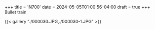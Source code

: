 +++
title = 'N700'
date = 2024-05-05T01:00:56-04:00
draft = true
+++
Bullet train

{{< gallery "./000030.JPG,./000030-1.JPG" >}}